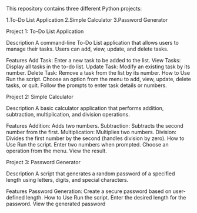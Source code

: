This repository contains three different Python projects:

1.To-Do List Application
2.Simple Calculator
3.Password Generator

Project 1: To-Do List Application

Description
A command-line To-Do List application that allows users to manage their tasks. Users can add, view, update, and delete tasks.

Features
Add Task: Enter a new task to be added to the list.
View Tasks: Display all tasks in the to-do list.
Update Task: Modify an existing task by its number.
Delete Task: Remove a task from the list by its number.
How to Use
Run the script.
Choose an option from the menu to add, view, update, delete tasks, or quit.
Follow the prompts to enter task details or numbers.

Project 2: Simple Calculator

Description
A basic calculator application that performs addition, subtraction, multiplication, and division operations.

Features
Addition: Adds two numbers.
Subtraction: Subtracts the second number from the first.
Multiplication: Multiplies two numbers.
Division: Divides the first number by the second (handles division by zero).
How to Use
Run the script.
Enter two numbers when prompted.
Choose an operation from the menu.
View the result.

Project 3: Password Generator

Description
A script that generates a random password of a specified length using letters, digits, and special characters.

Features
Password Generation: Create a secure password based on user-defined length.
How to Use
Run the script.
Enter the desired length for the password.
View the generated password


